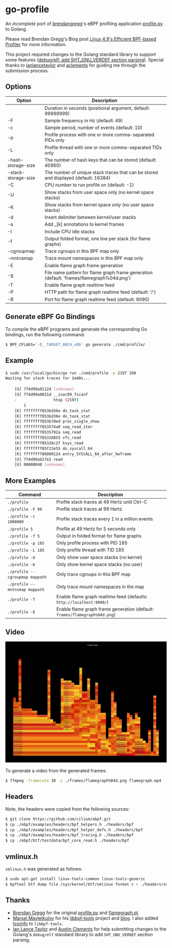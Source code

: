 # go-profile

An *incomplete* port of [brendangregg](https://github.com/brendangregg)'s eBPF profiling application [profile.py](https://github.com/iovisor/bcc/blob/master/tools/profile.py) to Golang.

Please read Brendan Gregg's Blog post [Linux 4.9's Efficient BPF-based Profiler](https://www.brendangregg.com/blog/2016-10-21/linux-efficient-profiler.html) for more information.

This project required changes to the Golang standard library to support some features ([debug/elf: add SHT_GNU_VERDEF section parsing](https://github.com/golang/go/issues/63952)). Special thanks to [ianlancetaylor](https://github.com/ianlancetaylor) and [aclements](https://github.com/aclements) for guiding me through the submission process.

## Options

| Option                   | Description                                                                                                 |
|--------------------------|-------------------------------------------------------------------------------------------------------------|
|                          | Duration in seconds (positional argument, default: 99999999)                                                |
| -F                       | Sample frequency in Hz (default: 49)                                                                        |
| -c                       | Sample period, number of events (default: 10)                                                                 |
| -p                       | Profile process with one or more comma-separated PIDs only                                                  |
| -L                       | Profile thread with one or more comma-separated TIDs only                                                   |
| -hash-storage-size       | The number of hash keys that can be stored (default: 40960)                                                   |
| -stack-storage-size      | The number of unique stack traces that can be stored and displayed (default: 16384)                           |
| -C                       | CPU number to run profile on (default: -1)                                                                    |
| -U                       | Show stacks from user space only (no kernel space stacks)                                                   |
| -K                       | Show stacks from kernel space only (no user space stacks)                                                   |
| -d                       | Insert delimiter between kernel/user stacks                                                                 |
| -a                       | Add _[k] annotations to kernel frames                                                                       |
| -I                       | Include CPU idle stacks                                                                                       |
| -f                       | Output folded format, one line per stack (for flame graphs)                                                 |
| -cgroupmap               | Trace cgroups in this BPF map only                                                                          |
| -mntnsmap                | Trace mount namespaces in this BPF map only                                                                 |
| -E                       | Enable flame graph frame generation                                                                         |
| -g                       | File name pattern for flame graph frame generation (default: 'frames/flamegraph%04d.png')                      |
| -T                       | Enable flame graph realtime feed                                                                            |
| -P                       | HTTP path for flame graph realtime feed (default: '/')                                                      |
| -R                       | Port for flame graph realtime feed (default: 9090)                                                            |

## Generate eBPF Go Bindings

To compile the eBPF programs and generate the corresponding Go bindings, run the following command:

```sh
$ BPF_CFLAGS='-D__TARGET_ARCH_x86' go generate ./cmd/profile/
```

## Example
```sh
$ sudo /usr/local/go/bin/go run ./cmd/profile -p 2197 100
Waiting for stack traces for 1m40s...

    [U] 7f4d99a0112d [unknown]
    [U] 7f4d99a0021d __isoc99_fscanf
    -                htop (2197)
        1
    [K] ffffffff853bd36e do_task_stat
    [K] ffffffff853bd36e do_task_stat
    [K] ffffffff853b70ed proc_single_show
    [K] ffffffff853574a0 seq_read_iter
    [K] ffffffff8535792a seq_read
    [K] ffffffff85326855 vfs_read
    [K] ffffffff85326c2f ksys_read
    [K] ffffffff85f22e55 do_syscall_64
    [K] ffffffff86000124 entry_SYSCALL_64_after_hwframe
    [U] 7f4d99ab27e2 read
    [U] 00000040 [unknown]
```

## More Examples

| Command                                   | Description                                                            |
|-------------------------------------------|------------------------------------------------------------------------|
| `./profile`                        | Profile stack traces at 49 Hertz until Ctrl-C                          |
| `./profile -F 99`                  | Profile stack traces at 99 Hertz                                       |
| `./profile -c 1000000`             | Profile stack traces every 1 in a million events                       |
| `./profile 5`                      | Profile at 49 Hertz for 5 seconds only                                 |
| `./profile -f 5`                   | Output in folded format for flame graphs                               |
| `./profile -p 185`                 | Only profile process with PID 185                                      |
| `./profile -L 185`                 | Only profile thread with TID 185                                       |
| `./profile -U`                     | Only show user space stacks (no kernel)                                |
| `./profile -K`                     | Only show kernel space stacks (no user)                                |
| `./profile --cgroupmap mappath`      | Only trace cgroups in this BPF map                                     |
| `./profile --mntnsmap mappath`       | Only trace mount namespaces in the map                                 |
| `./profile -T`                     | Enable flame graph realtime feed (defaults: `http://localhost:9090/`)    |
| `./profile -E`                     | Enable flame graph frame generation (default: `frames/flamegraph%04d.png`) |

## Video

[![Realtime Flame Graph](images/flamegraph.jpg)](https://www.youtube.com/watch?v=LL-KoHnRfSM "Realtime Flame Graph")

To generate a video from the generated frames:
```sh
$ ffmpeg -framerate 30 -i ./frames/flamegraph%04d.png flamegraph.mp4
```

## Headers

Note, the headers were copied from the following sources:

```sh
$ git clone https://github.com/cilium/ebpf.git
$ cp ./ebpf/examples/headers/bpf_helpers.h ./headers/bpf
$ cp ./ebpf/examples/headers/bpf_helper_defs.h ./headers/bpf
$ cp ./ebpf/examples/headers/bpf_tracing.h ./headers/bpf
$ cp ./ebpf/btf/testdata/bpf_core_read.h ./headers/bpf
```

## vmlinux.h

`vmlinux.h` was generated as follows:

```sh
$ sudo apt-get install linux-tools-common linux-tools-generic
$ bpftool btf dump file /sys/kernel/btf/vmlinux format c > ./headers/vmlinux.h
```
## Thanks
- [Brendan Gregg](https://www.brendangregg.com) for the original [profile.py](https://github.com/iovisor/bcc/blob/master/tools/profile.py) and [flamegraph.pl](https://github.com/brendangregg/FlameGraph/blob/master/flamegraph.pl).
- [Marsel Mavletkulov](https://github.com/marselester) for his [libbpf-tools](https://github.com/marselester/libbpf-tools) project and [blog](https://marselester.com/tag/bpf.html). I also added [tcpinfo](https://github.com/benbaker76/libbpf-tools/tree/master/cmd/tcpinfo) to `libbpf-tools`.
- [Ian Lance Taylor](https://github.com/ianlancetaylor) and [Austin Clements](https://github.com/aclements) for help submitting changes to the Golang's `debug/elf` standard library to add `SHT_GNU_VERDEF` section parsing.

